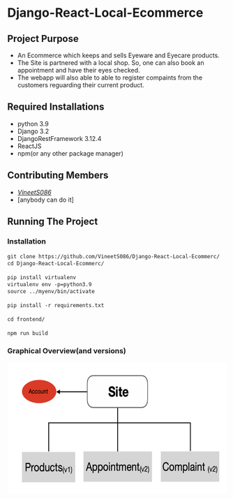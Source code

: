 # Django-React-Local-Ecommerce

## Project Purpose

  * An Ecommerce which keeps and sells Eyeware and Eyecare products.
  * The Site is partnered with a local shop. So, one can also book an appointment and have their eyes checked.
  * The webapp will also able to able to register compaints from the customers reguarding their current product.


## Required Installations
  * python 3.9
  * Django 3.2
  * DjangoRestFramework 3.12.4
  * ReactJS
  * npm(or any other package manager)

## Contributing Members
  * _[VineetS086](https://github.com/VineetS086)_
  * [anybody can do it]

## Running The Project
  ### Installation
  ```
  git clone https://github.com/VineetS086/Django-React-Local-Ecommerc/
  cd Django-React-Local-Ecommerc/
  
  pip install virtualenv
  virtualenv env -p=python3.9
  source ../myenv/bin/activate
  
  pip install -r requirements.txt
  
  cd frontend/
  
  npm run build
  
  ```
  
### Graphical Overview(and versions)

<div class="row">
  <div class="column">
<img src="https://github.com/VineetS086/Django-React-Local-Ecommerc/blob/master/media/chart.png" height="300">
  </div>
</div>


